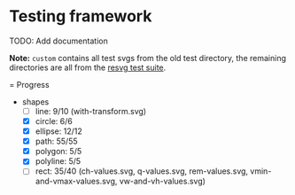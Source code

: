 # Testing framework

TODO: Add documentation

**Note:** `custom` contains all test svgs from the old test directory,
the remaining directories are all from the 
[resvg test suite](https://github.com/RazrFalcon/resvg-test-suite).

= Progress

- shapes
  - [ ] line: 9/10 (with-transform.svg)
  - [x] circle: 6/6
  - [x] ellipse: 12/12
  - [x] path: 55/55
  - [x] polygon: 5/5
  - [x] polyline: 5/5
  - [ ] rect: 35/40 (ch-values.svg, q-values.svg, rem-values.svg, vmin-and-vmax-values.svg,
    vw-and-vh-values.svg)